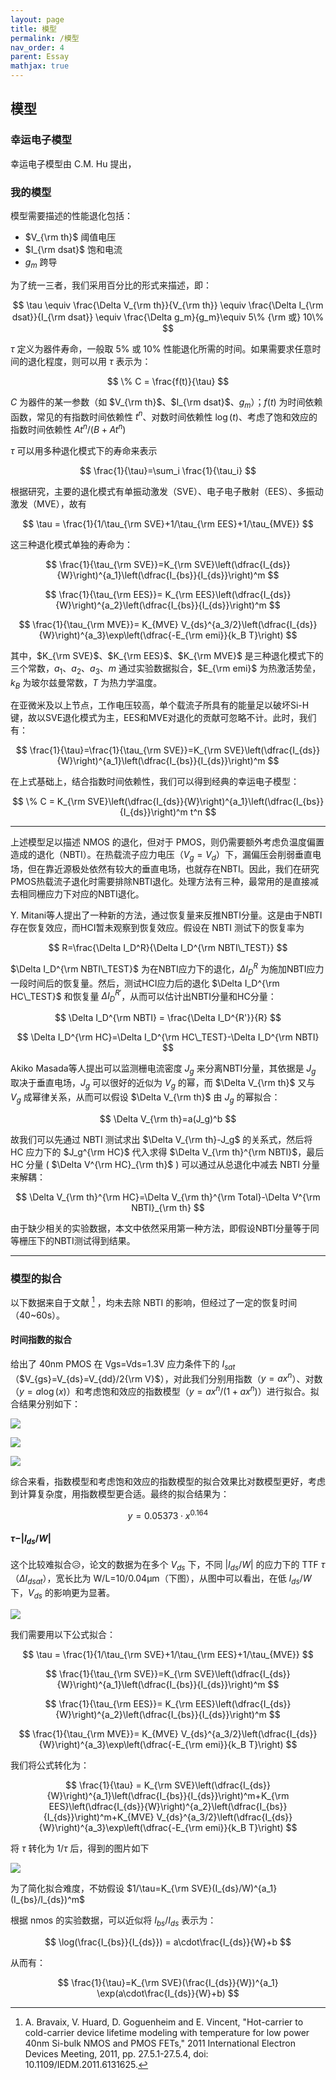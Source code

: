 ```yaml
---
layout: page
title: 模型
permalink: /模型
nav_order: 4
parent: Essay
mathjax: true
---
```


## 模型

### 幸运电子模型

幸运电子模型由 C.M. Hu 提出，

### 我的模型

模型需要描述的性能退化包括：

- $V_{\rm th}$ 阈值电压
- $I_{\rm dsat}$ 饱和电流
- $g_m$ 跨导

为了统一三者，我们采用百分比的形式来描述，即：

$$
\tau \equiv \frac{\Delta V_{\rm th}}{V_{\rm th}} \equiv \frac{\Delta I_{\rm dsat}}{I_{\rm dsat}} \equiv \frac{\Delta g_m}{g_m}\equiv 5\% {\rm 或}  10\% 
$$

$\tau$ 定义为器件寿命，一般取 5% 或 10% 性能退化所需的时间。如果需要求任意时间的退化程度，则可以用 $\tau$ 表示为：

$$
\% C = \frac{f(t)}{\tau}
$$

$C$ 为器件的某一参数（如 $V_{\rm th}$、$I_{\rm dsat}$、$g_m$）；$f(t)$ 为时间依赖函数，常见的有指数时间依赖性 $t^n$、对数时间依赖性 $\log (t)$、考虑了饱和效应的指数时间依赖性 $At^n/(B+At^n)$

$\tau$ 可以用多种退化模式下的寿命来表示

$$
\frac{1}{\tau}=\sum_i \frac{1}{\tau_i}
$$

根据研究，主要的退化模式有单振动激发（SVE）、电子电子散射（EES）、多振动激发（MVE），故有

$$
\tau = \frac{1}{1/\tau_{\rm SVE}+1/\tau_{\rm EES}+1/\tau_{MVE}}
$$

这三种退化模式单独的寿命为：

$$
\frac{1}{\tau_{\rm SVE}}=K_{\rm SVE}\left(\dfrac{I_{ds}}{W}\right)^{a_1}\left(\dfrac{I_{bs}}{I_{ds}}\right)^m
$$

$$
\frac{1}{\tau_{\rm EES}}= K_{\rm EES}\left(\dfrac{I_{ds}}{W}\right)^{a_2}\left(\dfrac{I_{bs}}{I_{ds}}\right)^m
$$

$$
\frac{1}{\tau_{\rm MVE}}= K_{MVE} V_{ds}^{a_3/2}\left(\dfrac{I_{ds}}{W}\right)^{a_3}\exp\left(\dfrac{-E_{\rm emi}}{k_B T}\right)
$$

其中，$K_{\rm SVE}$、$K_{\rm EES}$、$K_{\rm MVE}$ 是三种退化模式下的三个常数，$a_1$、$a_2$、$a_3$、$m$ 通过实验数据拟合，$E_{\rm emi}$ 为热激活势垒，$k_B$ 为玻尔兹曼常数，$T$ 为热力学温度。

在亚微米及以上节点，工作电压较高，单个载流子所具有的能量足以破坏Si-H键，故以SVE退化模式为主，EES和MVE对退化的贡献可忽略不计。此时，我们有：

$$
\frac{1}{\tau}=\frac{1}{\tau_{\rm SVE}}=K_{\rm SVE}\left(\dfrac{I_{ds}}{W}\right)^{a_1}\left(\dfrac{I_{bs}}{I_{ds}}\right)^m
$$

在上式基础上，结合指数时间依赖性，我们可以得到经典的幸运电子模型：

$$
\% C = K_{\rm SVE}\left(\dfrac{I_{ds}}{W}\right)^{a_1}\left(\dfrac{I_{bs}}{I_{ds}}\right)^m t^n
$$

-----

上述模型足以描述 NMOS 的退化，但对于 PMOS，则仍需要额外考虑负温度偏置造成的退化（NBTI）。在热载流子应力电压（$V_g=V_d$）下，漏偏压会削弱垂直电场，但在靠近源极处依然有较大的垂直电场，也就存在NBTI。因此，我们在研究PMOS热载流子退化时需要排除NBTI退化。处理方法有三种，最常用的是直接减去相同栅应力下对应的NBTI退化。

Y. Mitani等人提出了一种新的方法，通过恢复量来反推NBTI分量。这是由于NBTI存在恢复效应，而HCI暂未观察到恢复效应。假设在 NBTI 测试下的恢复率为

$$
R=\frac{\Delta I_D^R}{\Delta I_D^{\rm NBTI\_TEST}}
$$

$\Delta I_D^{\rm NBTI\_TEST}$ 为在NBTI应力下的退化，$\Delta I_D^R$ 为施加NBTI应力一段时间后的恢复量。然后，测试HCI应力后的退化 $\Delta I_D^{\rm HC\_TEST}$ 和恢复量 $\Delta I_D^{R'}$，从而可以估计出NBTI分量和HC分量：

$$
\Delta I_D^{\rm NBTI} = \frac{\Delta I_D^{R'}}{R}
$$

$$
\Delta I_D^{\rm HC}=\Delta I_D^{\rm HC\_TEST}-\Delta I_D^{\rm NBTI}
$$

Akiko Masada等人提出可以监测栅电流密度 $J_g$ 来分离NBTI分量，其依据是 $J_g$ 取决于垂直电场，$J_g$ 可以很好的近似为 $V_g$  的幂，而 $\Delta V_{\rm th}$ 又与 $V_g$ 成幂律关系，从而可以假设 $\Delta V_{\rm th}$ 由 $J_g$ 的幂拟合：

$$
\Delta V_{\rm th}=a(J_g)^b
$$

故我们可以先通过 NBTI 测试求出 $\Delta V_{\rm th}-J_g$ 的关系式，然后将 HC 应力下的 $J_g^{\rm HC}$ 代入求得 $\Delta V_{\rm th}^{\rm NBTI}$，最后HC 分量 ( 
$\Delta V^{\rm HC}_{\rm th}$ ) 可以通过从总退化中减去 NBTI 分量来解耦：

$$
\Delta V_{\rm th}^{\rm HC}=\Delta V_{\rm th}^{\rm Total}-\Delta V^{\rm NBTI}_{\rm th}
$$

由于缺少相关的实验数据，本文中依然采用第一种方法，即假设NBTI分量等于同等栅压下的NBTI测试得到结果。

------


### 模型的拟合

以下数据来自于文献 [^HCTCCDLMWTFLP4SBNAPF] ，均未去除 NBTI 的影响，但经过了一定的恢复时间（40~60s）。

[^HCTCCDLMWTFLP4SBNAPF]: A. Bravaix, V. Huard, D. Goguenheim and E. Vincent, "Hot-carrier to cold-carrier device lifetime modeling with temperature for low power 40nm Si-bulk NMOS and PMOS FETs," 2011 International Electron Devices Meeting, 2011, pp. 27.5.1-27.5.4, doi: 10.1109/IEDM.2011.6131625.

#### 时间指数的拟合

给出了 40nm PMOS 在 Vgs=Vds=1.3V 应力条件下的 $I_{sat}$（$V_{gs}=V_{ds}=V_{dd}/2{\rm V}$），对此我们分别用指数（$y=ax^n$）、对数（$y=a\log(x)$）和考虑饱和效应的指数模型（$y=ax^n/(1+ax^n)$）进行拟合。拟合结果分别如下：

![](/assets/essay/matlab/40nm_stresstime_isat_exp_fit.md.jpg)

![](/assets/essay/matlab/40nm_stresstime_isat_log_fit.md.jpg)

![](/assets/essay/matlab/40nm_stresstime_isat_sat_exp_fit.md.jpg)

综合来看，指数模型和考虑饱和效应的指数模型的拟合效果比对数模型更好，考虑到计算复杂度，用指数模型更合适。最终的拟合结果为：

$$
y=0.05373 \cdot x^{0.164}
$$

#### $\tau-\vert I_{ds}/W \vert$

这个比较难拟合😥，论文的数据为在多个 $V_{ds}$ 下，不同 $\vert I_{ds}/W\vert$ 的应力下的 TTF $\tau$（$\Delta I_{dsat}$），宽长比为 W/L=10/0.04μm（下图），从图中可以看出，在低 $I_{ds}/W$ 下，$V_{ds}$ 的影响更为显著。

![](/assets/essay/matlab/40nm_isat_tau.jpg)

我们需要用以下公式拟合：

$$
\tau = \frac{1}{1/\tau_{\rm SVE}+1/\tau_{\rm EES}+1/\tau_{MVE}}
$$


$$
\frac{1}{\tau_{\rm SVE}}=K_{\rm SVE}\left(\dfrac{I_{ds}}{W}\right)^{a_1}\left(\dfrac{I_{bs}}{I_{ds}}\right)^m
$$

$$
\frac{1}{\tau_{\rm EES}}= K_{\rm EES}\left(\dfrac{I_{ds}}{W}\right)^{a_2}\left(\dfrac{I_{bs}}{I_{ds}}\right)^m
$$

$$
\frac{1}{\tau_{\rm MVE}}= K_{MVE} V_{ds}^{a_3/2}\left(\dfrac{I_{ds}}{W}\right)^{a_3}\exp\left(\dfrac{-E_{\rm emi}}{k_B T}\right)
$$

我们将公式转化为：

$$
\frac{1}{\tau} = K_{\rm SVE}\left(\dfrac{I_{ds}}{W}\right)^{a_1}\left(\dfrac{I_{bs}}{I_{ds}}\right)^m+K_{\rm EES}\left(\dfrac{I_{ds}}{W}\right)^{a_2}\left(\dfrac{I_{bs}}{I_{ds}}\right)^m+K_{MVE} V_{ds}^{a_3/2}\left(\dfrac{I_{ds}}{W}\right)^{a_3}\exp\left(\dfrac{-E_{\rm emi}}{k_B T}\right)
$$

将 $\tau$ 转化为 $1/\tau$ 后，得到的图片如下

![](/assets/essay/matlab/40nm_isat_1_div_tau.jpg)

为了简化拟合难度，不妨假设 $1/\tau=K_{\rm SVE}(I_{ds}/W)^{a_1}(I_{bs}/I_{ds})^m$

根据 nmos 的实验数据，可以近似将 $I_{bs}/I_{ds}$ 表示为：

$$
\log(\frac{I_{bs}}{I_{ds}}) = a\cdot\frac{I_{ds}}{W}+b
$$

从而有：

$$
\frac{1}{\tau}=K_{\rm SVE}(\frac{I_{ds}}{W})^{a_1} \exp(a\cdot\frac{I_{ds}}{W}+b)
$$